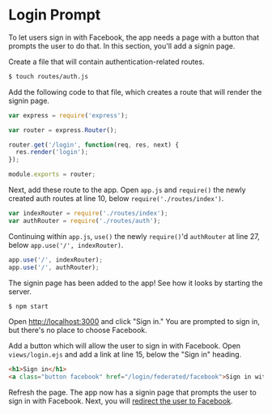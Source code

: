 # Login Prompt

To let users sign in with Facebook, the app needs a page with a button that
prompts the user to do that.  In this section, you'll add a signin page.

Create a file that will contain authentication-related routes.

```sh
$ touch routes/auth.js
```

Add the following code to that file, which creates a route that will render the
signin page.

```js
var express = require('express');

var router = express.Router();

router.get('/login', function(req, res, next) {
  res.render('login');
});

module.exports = router;
```

Next, add these route to the app.  Open `app.js` and `require()` the newly created
auth routes at line 10, below `require('./routes/index')`.

```js
var indexRouter = require('./routes/index');
var authRouter = require('./routes/auth');
```

Continuing within `app.js`, `use()` the newly `require()`'d `authRouter` at line
27, below `app.use('/', indexRouter)`.

```js
app.use('/', indexRouter);
app.use('/', authRouter);
```

The signin page has been added to the app!  See how it looks by starting the
server.

```sh
$ npm start
```

Open [http://localhost:3000](http://localhost:3000) and click "Sign in."  You
are prompted to sign in, but there's no place to choose Facebook.

Add a button which will allow the user to sign in with Facebook.  Open
`views/login.ejs` and add a link at line 15, below the "Sign in" heading.

```html
<h1>Sign in</h1>
<a class="button facebook" href="/login/federated/facebook">Sign in with Facebook</a>
```

Refresh the page.  The app now has a signin page that prompts the user to sign in
with Facebook.  Next, you will [redirect the user to Facebook](../redirect/).
